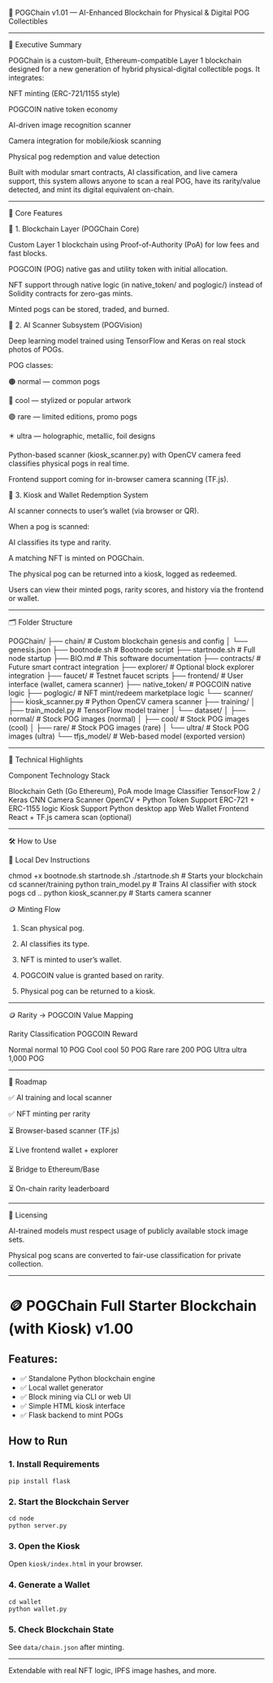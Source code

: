 🧬 POGChain v1.01 — AI-Enhanced Blockchain for Physical & Digital POG Collectibles


---

📘 Executive Summary

POGChain is a custom-built, Ethereum-compatible Layer 1 blockchain designed for a new generation of hybrid physical-digital collectible pogs. It integrates:

NFT minting (ERC-721/1155 style)

POGCOIN native token economy

AI-driven image recognition scanner

Camera integration for mobile/kiosk scanning

Physical pog redemption and value detection


Built with modular smart contracts, AI classification, and live camera support, this system allows anyone to scan a real POG, have its rarity/value detected, and mint its digital equivalent on-chain.


---

🧩 Core Features

🔗 1. Blockchain Layer (POGChain Core)

Custom Layer 1 blockchain using Proof-of-Authority (PoA) for low fees and fast blocks.

POGCOIN (POG) native gas and utility token with initial allocation.

NFT support through native logic (in native_token/ and poglogic/) instead of Solidity contracts for zero-gas mints.

Minted pogs can be stored, traded, and burned.


🤖 2. AI Scanner Subsystem (POGVision)

Deep learning model trained using TensorFlow and Keras on real stock photos of POGs.

POG classes:

🟤 normal — common pogs

🔵 cool — stylized or popular artwork

🟣 rare — limited editions, promo pogs

✴️ ultra — holographic, metallic, foil designs


Python-based scanner (kiosk_scanner.py) with OpenCV camera feed classifies physical pogs in real time.

Frontend support coming for in-browser camera scanning (TF.js).


🏪 3. Kiosk and Wallet Redemption System

AI scanner connects to user’s wallet (via browser or QR).

When a pog is scanned:

AI classifies its type and rarity.

A matching NFT is minted on POGChain.

The physical pog can be returned into a kiosk, logged as redeemed.


Users can view their minted pogs, rarity scores, and history via the frontend or wallet.



---

🗂️ Folder Structure

POGChain/
├── chain/                 # Custom blockchain genesis and config
│   └── genesis.json
├── bootnode.sh            # Bootnode script
├── startnode.sh           # Full node startup
├── BIO.md                 # This software documentation
├── contracts/             # Future smart contract integration
├── explorer/              # Optional block explorer integration
├── faucet/                # Testnet faucet scripts
├── frontend/              # User interface (wallet, camera scanner)
├── native_token/          # POGCOIN native logic
├── poglogic/              # NFT mint/redeem marketplace logic
└── scanner/
    ├── kiosk_scanner.py   # Python OpenCV camera scanner
    ├── training/
    │   ├── train_model.py # TensorFlow model trainer
    │   └── dataset/
    │       ├── normal/    # Stock POG images (normal)
    │       ├── cool/      # Stock POG images (cool)
    │       ├── rare/      # Stock POG images (rare)
    │       └── ultra/     # Stock POG images (ultra)
    └── tfjs_model/        # Web-based model (exported version)


---

🧠 Technical Highlights

Component	Technology Stack

Blockchain	Geth (Go Ethereum), PoA mode
Image Classifier	TensorFlow 2 / Keras CNN
Camera Scanner	OpenCV + Python
Token Support	ERC-721 + ERC-1155 logic
Kiosk Support	Python desktop app
Web Wallet Frontend	React + TF.js camera scan (optional)



---

🛠 How to Use

🧪 Local Dev Instructions

chmod +x bootnode.sh startnode.sh
./startnode.sh                # Starts your blockchain
cd scanner/training
python train_model.py         # Trains AI classifier with stock pogs
cd ..
python kiosk_scanner.py       # Starts camera scanner

🪙 Minting Flow

1. Scan physical pog.


2. AI classifies its type.


3. NFT is minted to user’s wallet.


4. POGCOIN value is granted based on rarity.


5. Physical pog can be returned to a kiosk.




---

🪙 Rarity → POGCOIN Value Mapping

Rarity	Classification	POGCOIN Reward

Normal	normal	10 POG
Cool	cool	50 POG
Rare	rare	200 POG
Ultra	ultra	1,000 POG



---

🔮 Roadmap

✅ AI training and local scanner

✅ NFT minting per rarity

⏳ Browser-based scanner (TF.js)

⏳ Live frontend wallet + explorer

⏳ Bridge to Ethereum/Base

⏳ On-chain rarity leaderboard



---

🔏 Licensing

AI-trained models must respect usage of publicly available stock image sets.

Physical pog scans are converted to fair-use classification for private collection.

------------------------------------------


# 🪙 POGChain Full Starter Blockchain (with Kiosk) v1.00


## Features:
- ✅ Standalone Python blockchain engine
- ✅ Local wallet generator
- ✅ Block mining via CLI or web UI
- ✅ Simple HTML kiosk interface
- ✅ Flask backend to mint POGs

## How to Run

### 1. Install Requirements
```
pip install flask
```

### 2. Start the Blockchain Server
```
cd node
python server.py
```

### 3. Open the Kiosk
Open `kiosk/index.html` in your browser.

### 4. Generate a Wallet
```
cd wallet
python wallet.py
```

### 5. Check Blockchain State
See `data/chain.json` after minting.

---

Extendable with real NFT logic, IPFS image hashes, and more.

